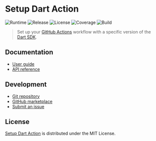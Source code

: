 # Setup Dart Action
![Runtime](https://badgen.net/badge/node/%3E%3D12.19.0/green) ![Release](https://badgen.net/badge/action/v2.4.1/blue) ![License](https://badgen.net/badge/license/MIT/blue) ![Coverage](https://badgen.net/coveralls/c/github/cedx/setup-dart) ![Build](https://badgen.net/github/checks/cedx/setup-dart/main)

> Set up your [GitHub Actions](https://github.com/features/actions) workflow with a specific version of the [Dart SDK](https://dart.dev/tools/sdk).

## Documentation
- [User guide](https://docs.belin.io/setup-dart)
- [API reference](https://api.belin.io/setup-dart)

## Development
- [Git repository](https://git.belin.io/cedx/setup-dart)
- [GitHub marketplace](https://github.com/marketplace/actions/setup-dart-action)
- [Submit an issue](https://git.belin.io/cedx/setup-dart/issues)

## License
[Setup Dart Action](https://docs.belin.io/setup-dart) is distributed under the MIT License.
